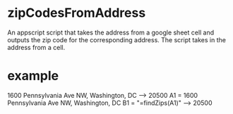 # zipCodesFromAddress
An appscript script that takes the address from a google sheet cell and outputs the zip code for the corresponding address. The script takes in the address from a cell.
# example
1600 Pennsylvania Ave NW, Washington, DC --> 20500
A1 = 1600 Pennsylvania Ave NW, Washington, DC
B1 = "=findZips(A1)" --> 20500

